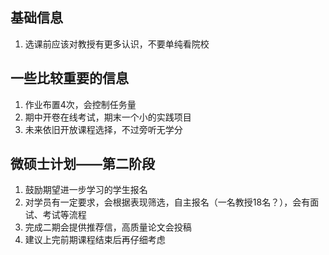## 基础信息
1. 选课前应该对教授有更多认识，不要单纯看院校
## 一些比较重要的信息
1. 作业布置4次，会控制任务量 
2. 期中开卷在线考试，期末一个小的实践项目
3. 未来依旧开放课程选择，不过旁听无学分
## 微硕士计划——第二阶段
1. 鼓励期望进一步学习的学生报名
2. 对学员有一定要求，会根据表现筛选，自主报名（一名教授18名？），会有面试、考试等流程
3. 完成二期会提供推荐信，高质量论文会投稿
4. 建议上完前期课程结束后再仔细考虑